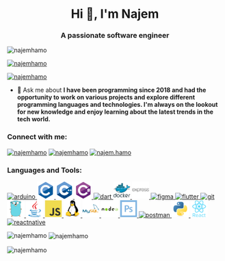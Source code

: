 <h1 align="center">Hi 👋, I'm Najem</h1>
<h3 align="center">A passionate software engineer</h3>

<p align="left"> <img src="https://komarev.com/ghpvc/?username=najemhamo&label=Profile%20views&color=0e75b6&style=flat" alt="najemhamo" /> </p>

<p align="left"> <a href="https://github.com/ryo-ma/github-profile-trophy"><img src="https://github-profile-trophy.vercel.app/?username=najemhamo" alt="najemhamo" /></a> </p>

<p align="left"> <a href="https://twitter.com/najemhamo" target="blank"><img src="https://img.shields.io/twitter/follow/najemhamo?logo=twitter&style=for-the-badge" alt="najemhamo" /></a> </p>

- 💬 Ask me about **I have been programming since 2018 and had the opportunity to work on various projects and explore different programming languages and technologies. I'm always on the lookout for new knowledge and enjoy learning about the latest trends in the tech world.**

<h3 align="left">Connect with me:</h3>
<p align="left">
<a href="https://twitter.com/najemhamo" target="blank"><img align="center" src="https://raw.githubusercontent.com/rahuldkjain/github-profile-readme-generator/master/src/images/icons/Social/twitter.svg" alt="najemhamo" height="30" width="40" /></a>
<a href="https://linkedin.com/in/najemhamo" target="blank"><img align="center" src="https://raw.githubusercontent.com/rahuldkjain/github-profile-readme-generator/master/src/images/icons/Social/linked-in-alt.svg" alt="najemhamo" height="30" width="40" /></a>
<a href="https://instagram.com/najem.hamo" target="blank"><img align="center" src="https://raw.githubusercontent.com/rahuldkjain/github-profile-readme-generator/master/src/images/icons/Social/instagram.svg" alt="najem.hamo" height="30" width="40" /></a>
</p>

<h3 align="left">Languages and Tools:</h3>
<p align="left"> <a href="https://www.arduino.cc/" target="_blank" rel="noreferrer"> <img src="https://cdn.worldvectorlogo.com/logos/arduino-1.svg" alt="arduino" width="40" height="40"/> </a> <a href="https://www.cprogramming.com/" target="_blank" rel="noreferrer"> <img src="https://raw.githubusercontent.com/devicons/devicon/master/icons/c/c-original.svg" alt="c" width="40" height="40"/> </a> <a href="https://www.w3schools.com/cpp/" target="_blank" rel="noreferrer"> <img src="https://raw.githubusercontent.com/devicons/devicon/master/icons/cplusplus/cplusplus-original.svg" alt="cplusplus" width="40" height="40"/> </a> <a href="https://www.w3schools.com/cs/" target="_blank" rel="noreferrer"> <img src="https://raw.githubusercontent.com/devicons/devicon/master/icons/csharp/csharp-original.svg" alt="csharp" width="40" height="40"/> </a> <a href="https://dart.dev" target="_blank" rel="noreferrer"> <img src="https://www.vectorlogo.zone/logos/dartlang/dartlang-icon.svg" alt="dart" width="40" height="40"/> </a> <a href="https://www.docker.com/" target="_blank" rel="noreferrer"> <img src="https://raw.githubusercontent.com/devicons/devicon/master/icons/docker/docker-original-wordmark.svg" alt="docker" width="40" height="40"/> </a> <a href="https://expressjs.com" target="_blank" rel="noreferrer"> <img src="https://raw.githubusercontent.com/devicons/devicon/master/icons/express/express-original-wordmark.svg" alt="express" width="40" height="40"/> </a> <a href="https://www.figma.com/" target="_blank" rel="noreferrer"> <img src="https://www.vectorlogo.zone/logos/figma/figma-icon.svg" alt="figma" width="40" height="40"/> </a> <a href="https://flutter.dev" target="_blank" rel="noreferrer"> <img src="https://www.vectorlogo.zone/logos/flutterio/flutterio-icon.svg" alt="flutter" width="40" height="40"/> </a> <a href="https://git-scm.com/" target="_blank" rel="noreferrer"> <img src="https://www.vectorlogo.zone/logos/git-scm/git-scm-icon.svg" alt="git" width="40" height="40"/> </a> <a href="https://golang.org" target="_blank" rel="noreferrer"> <img src="https://raw.githubusercontent.com/devicons/devicon/master/icons/go/go-original.svg" alt="go" width="40" height="40"/> </a> <a href="https://www.java.com" target="_blank" rel="noreferrer"> <img src="https://raw.githubusercontent.com/devicons/devicon/master/icons/java/java-original.svg" alt="java" width="40" height="40"/> </a> <a href="https://developer.mozilla.org/en-US/docs/Web/JavaScript" target="_blank" rel="noreferrer"> <img src="https://raw.githubusercontent.com/devicons/devicon/master/icons/javascript/javascript-original.svg" alt="javascript" width="40" height="40"/> </a> <a href="https://www.linux.org/" target="_blank" rel="noreferrer"> <img src="https://raw.githubusercontent.com/devicons/devicon/master/icons/linux/linux-original.svg" alt="linux" width="40" height="40"/> </a> <a href="https://www.mysql.com/" target="_blank" rel="noreferrer"> <img src="https://raw.githubusercontent.com/devicons/devicon/master/icons/mysql/mysql-original-wordmark.svg" alt="mysql" width="40" height="40"/> </a> <a href="https://nodejs.org" target="_blank" rel="noreferrer"> <img src="https://raw.githubusercontent.com/devicons/devicon/master/icons/nodejs/nodejs-original-wordmark.svg" alt="nodejs" width="40" height="40"/> </a> <a href="https://www.photoshop.com/en" target="_blank" rel="noreferrer"> <img src="https://raw.githubusercontent.com/devicons/devicon/master/icons/photoshop/photoshop-line.svg" alt="photoshop" width="40" height="40"/> </a> <a href="https://postman.com" target="_blank" rel="noreferrer"> <img src="https://www.vectorlogo.zone/logos/getpostman/getpostman-icon.svg" alt="postman" width="40" height="40"/> </a> <a href="https://www.python.org" target="_blank" rel="noreferrer"> <img src="https://raw.githubusercontent.com/devicons/devicon/master/icons/python/python-original.svg" alt="python" width="40" height="40"/> </a> <a href="https://reactjs.org/" target="_blank" rel="noreferrer"> <img src="https://raw.githubusercontent.com/devicons/devicon/master/icons/react/react-original-wordmark.svg" alt="react" width="40" height="40"/> </a> <a href="https://reactnative.dev/" target="_blank" rel="noreferrer"> <img src="https://reactnative.dev/img/header_logo.svg" alt="reactnative" width="40" height="40"/> </a> </p>

<p><img align="left" src="https://github-readme-stats.vercel.app/api/top-langs?username=najemhamo&show_icons=true&locale=en&layout=compact" alt="najemhamo" /></p>

<p>&nbsp;<img align="center" src="https://github-readme-stats.vercel.app/api?username=najemhamo&show_icons=true&locale=en" alt="najemhamo" /></p>

<p><img align="center" src="https://github-readme-streak-stats.herokuapp.com/?user=najemhamo&" alt="najemhamo" /></p>

<!--
# Hi there, I'm [Najem Hamo] 👋

I'm a passionate software engineer who has been programming since 2018. I've had the opportunity to work on various projects and explore different programming languages and technologies. I'm always on the lookout for new knowledge and enjoy learning about the latest trends in the tech world.

## How to Reach Me 📫

You can connect with me through the following channels:

- [![Twitter](https://img.shields.io/twitter/follow/najemhamo?style=social)](https://twitter.com/najemhamo)
- [![LinkedIn](https://img.shields.io/badge/LinkedIn-MyProfile-blue)](https://www.linkedin.com/in/najemhamo/)
- [![Discord](https://img.shields.io/badge/Discord-YourDiscordTag-7289DA?logo=discord&logoColor=white)](discordapp.com/users/321700640541638657)
- [![Instagram](https://img.shields.io/badge/Instagram-PersonalAccount-E4405F?logo=instagram&logoColor=white)](https://www.instagram.com/najem.hamo/)
- [![Instagram](https://img.shields.io/badge/Instagram-PhotographyAccount-E4405F?logo=instagram&logoColor=white)](https://www.instagram.com/najemedia/)
- Email: najem.hamo@gmail.com

Feel free to reach out if you have any questions, want to collaborate on a project, or just want to chat!

## Fun Facts 🎮📷

- I'm just a regular guy who loves streaming while playing Escape from Tarkov. You can catch me on [Twitch](https://www.twitch.tv/najemtv).
- I'm also passionate about photography, and you can check out my photography portfolio on my [website](https://www.najemedia.com).

Thanks for visiting my GitHub profile! 😊

**najemhamo/najemhamo** is a ✨ _special_ ✨ repository because its `README.md` (this file) appears on your GitHub profile.

Here are some ideas to get you started:

- 🔭 I’m currently working on ...
- 🌱 I’m currently learning ...
- 👯 I’m looking to collaborate on ...
- 🤔 I’m looking for help with ...
- 💬 Ask me about ...
- 📫 How to reach me: ...
- 😄 Pronouns: ...
- ⚡ Fun fact: ...
-->
